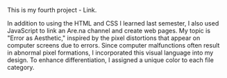This is my fourth project - Link.

In addition to using the HTML and CSS I learned last semester, I also used JavaScript to link an Are.na channel and create web pages. My topic is "Error as Aesthetic," inspired by the pixel distortions that appear on computer screens due to errors. Since computer malfunctions often result in abnormal pixel formations, I incorporated this visual language into my design. To enhance differentiation, I assigned a unique color to each file category.

